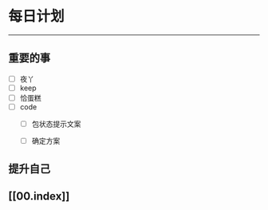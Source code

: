 
# 每日计划
---
## 重要的事

- [ ]    夜丫
- [ ]   keep
- [ ] 恰蛋糕
- [ ]  code
    - [ ]   包状态提示文案
    - [ ]  确定方案



## 提升自己

  



## [[00.index]]










